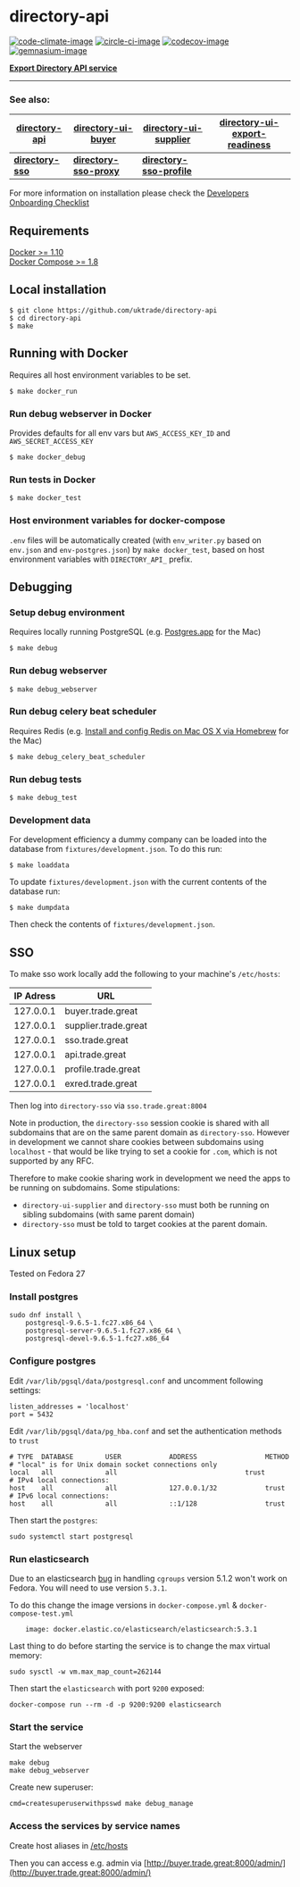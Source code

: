 # directory-api

[![code-climate-image]][code-climate]
[![circle-ci-image]][circle-ci]
[![codecov-image]][codecov]
[![gemnasium-image]][gemnasium]

**[Export Directory API service](https://www.directory.exportingisgreat.gov.uk/)**

---
### See also:
| [directory-api](https://github.com/uktrade/directory-api) | [directory-ui-buyer](https://github.com/uktrade/directory-ui-buyer) | [directory-ui-supplier](https://github.com/uktrade/directory-ui-supplier) | [directory-ui-export-readiness](https://github.com/uktrade/directory-ui-export-readiness) |
| --- | --- | --- | --- |
| **[directory-sso](https://github.com/uktrade/directory-sso)** | **[directory-sso-proxy](https://github.com/uktrade/directory-sso-proxy)** | **[directory-sso-profile](https://github.com/uktrade/directory-sso-profile)** |  |

For more information on installation please check the [Developers Onboarding Checklist](https://uktrade.atlassian.net/wiki/spaces/ED/pages/32243946/Developers+onboarding+checklist)

## Requirements

[Docker >= 1.10](https://docs.docker.com/engine/installation/)  
[Docker Compose >= 1.8](https://docs.docker.com/compose/install/)

## Local installation

    $ git clone https://github.com/uktrade/directory-api
    $ cd directory-api
    $ make

## Running with Docker
Requires all host environment variables to be set.

    $ make docker_run

### Run debug webserver in Docker
Provides defaults for all env vars but ``AWS_ACCESS_KEY_ID`` and ``AWS_SECRET_ACCESS_KEY``

    $ make docker_debug

### Run tests in Docker

    $ make docker_test

### Host environment variables for docker-compose
``.env`` files will be automatically created (with ``env_writer.py`` based on ``env.json`` and ``env-postgres.json``) by ``make docker_test``, based on host environment variables with ``DIRECTORY_API_`` prefix.

## Debugging

### Setup debug environment
Requires locally running PostgreSQL (e.g. [Postgres.app](http://postgresapp.com/) for the Mac)

    $ make debug

### Run debug webserver

    $ make debug_webserver

### Run debug celery beat scheduler
Requires Redis (e.g. [Install and config Redis on Mac OS X via Homebrew](https://medium.com/@petehouston/install-and-config-redis-on-mac-os-x-via-homebrew-eb8df9a4f298#.v37jynm6p) for the Mac)

    $ make debug_celery_beat_scheduler


### Run debug tests

    $ make debug_test

### Development data

For development efficiency a dummy company can be loaded into the database from `fixtures/development.json`. To do this run:

	$ make loaddata


To update `fixtures/development.json` with the current contents of the database run:

	$ make dumpdata

Then check the contents of `fixtures/development.json`.

## SSO
To make sso work locally add the following to your machine's `/etc/hosts`:

| IP Adress | URL                      |
| --------  | ------------------------ |
| 127.0.0.1 | buyer.trade.great    |
| 127.0.0.1 | supplier.trade.great |
| 127.0.0.1 | sso.trade.great      |
| 127.0.0.1 | api.trade.great      |
| 127.0.0.1 | profile.trade.great  |
| 127.0.0.1 | exred.trade.great    |

Then log into `directory-sso` via `sso.trade.great:8004`

Note in production, the `directory-sso` session cookie is shared with all subdomains that are on the same parent domain as `directory-sso`. However in development we cannot share cookies between subdomains using `localhost` - that would be like trying to set a cookie for `.com`, which is not supported by any RFC.

Therefore to make cookie sharing work in development we need the apps to be running on subdomains. Some stipulations:
 - `directory-ui-supplier` and `directory-sso` must both be running on sibling subdomains (with same parent domain)
 - `directory-sso` must be told to target cookies at the parent domain.



[code-climate-image]: https://codeclimate.com/github/uktrade/directory-api/badges/issue_count.svg
[code-climate]: https://codeclimate.com/github/uktrade/directory-api

[circle-ci-image]: https://circleci.com/gh/uktrade/directory-api/tree/master.svg?style=svg
[circle-ci]: https://circleci.com/gh/uktrade/directory-api/tree/master

[codecov-image]: https://codecov.io/gh/uktrade/directory-api/branch/master/graph/badge.svg
[codecov]: https://codecov.io/gh/uktrade/directory-api

[gemnasium-image]: https://gemnasium.com/badges/github.com/uktrade/directory-api.svg
[gemnasium]: https://gemnasium.com/github.com/uktrade/directory-api


## Linux setup

Tested on Fedora 27

### Install postgres
```shell
sudo dnf install \
    postgresql-9.6.5-1.fc27.x86_64 \
    postgresql-server-9.6.5-1.fc27.x86_64 \
    postgresql-devel-9.6.5-1.fc27.x86_64
```

### Configure postgres
Edit `/var/lib/pgsql/data/postgresql.conf` and uncomment following settings:
```shell
listen_addresses = 'localhost'
port = 5432
```

Edit `/var/lib/pgsql/data/pg_hba.conf` and set the authentication methods to `trust`
```
# TYPE  DATABASE        USER            ADDRESS                 METHOD
# "local" is for Unix domain socket connections only
local   all             all                                trust
# IPv4 local connections:
host    all             all             127.0.0.1/32            trust
# IPv6 local connections:
host    all             all             ::1/128                 trust
```

Then start the `postgres`:
```shell
sudo systemctl start postgresql
```

### Run elasticsearch

Due to an elasticsearch [bug](https://github.com/elastic/elasticsearch/issues/23486) in handling `cgroups` version 5.1.2 won't work on Fedora.
You will need to use version `5.3.1`.

To do this change the image versions in `docker-compose.yml` & `docker-compose-test.yml`
```shell
    image: docker.elastic.co/elasticsearch/elasticsearch:5.3.1
```

Last thing to do before starting the service is to change the max virtual memory:
```shell
sudo sysctl -w vm.max_map_count=262144
```

Then start the `elasticsearch` with port `9200` exposed:
```shell
docker-compose run --rm -d -p 9200:9200 elasticsearch
```

### Start the service

Start the webserver
```shell
make debug
make debug_webserver
```

Create new superuser:
```shell
cmd=createsuperuserwithpsswd make debug_manage
```

### Access the services by service names
Create host aliases in [/etc/hosts](#sso)

Then you can access e.g. admin via [http://buyer.trade.great:8000/admin/](http://buyer.trade.great:8000/admin/)
